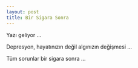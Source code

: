 ```yaml
---
layout: post
title: Bir Sigara Sonra
---
```


Yazı geliyor ...

Depresyon, hayatınızın değil algınızın değişmesi ...

Tüm sorunlar bir sigara sonra ...